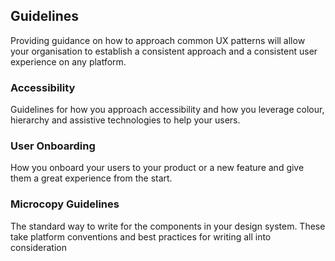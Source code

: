 ## Guidelines
Providing guidance on how to approach common UX patterns will allow your organisation to establish a consistent approach and a consistent user experience on any platform.

### Accessibility
Guidelines for how you approach accessibility and how you leverage colour, hierarchy and assistive technologies to help your users.
### User Onboarding
How you onboard your users to your product or a new feature and give them a great experience from the start.

### Microcopy Guidelines
The standard way to write for the components in your design system. These take platform conventions and best practices for writing all into consideration
